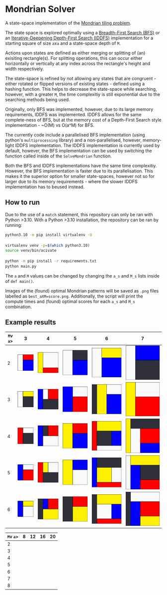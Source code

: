 # Mondrian Solver

A state-space implementation of the [Mondrian tiling problem](https://www.youtube.com/watch?v=49KvZrioFB0).

The state space is explored optimally using a [Breadth-First Search (BFS)](https://en.wikipedia.org/wiki/Breadth-first_search) or an [Iterative-Deepening Depth-First Search (IDDFS)](https://en.wikipedia.org/wiki/Iterative_deepening_depth-first_search) implementation for a starting square of size `a`x`a` and a state-space depth of `M`.

Actions upon states are defined as either merging or splitting of (an) exisiting rectangle(s). For splitting operations, this can occur either horizontally or vertically at any index across the rectangle's height and width respectively.

The state-space is refined by not allowing any states that are congruent - either rotated or flipped versions of existing states - defined using a hashing function. This helps to decrease the state-space while searching, however, with a greater `M`, the time complexitiy is still exponential due to the searching methods being used.

Originally, only BFS was implemented, however, due to its large memory requirements, IDDFS was implemented. IDDFS allows for the same complete-ness of BFS, but at the memory cost of a Depth-First Search style implementation - ~O(M) vs O(a^M) for BFS.

The currently code include a parallelised BFS implementation (using python's `multiprocessing` library) and a non-parallelised, however, memory-light IDDFS implementation. The IDDFS implementation is currently used by default, however, the BFS implementation can be used by switching the function called inside of the `SolveMondrian` function. 

Both the BFS and IDDFS implementations have the same time complexitiy. However, the BFS implementation is faster due to its parallelisation. This makes it the superior option for smaller state-spaces, however not so for larger due to its memory requirements - where the slower IDDFS implementation has to beused instead.

## How to run

Due to the use of a `match` statement, this repository can only be ran with Python >3.10. With a Python >3.10 installation, the repository can be ran by running:

```bash
python3.10 -m pip install virtualenv -U

virtualenv venv -p=$(which python3.10)
source venv/bin/acivate

python -m pip install -r requirements.txt
python main.py
```

The `a` and `M` values can be changed by changing the `a_s` and `M_s` lists inside of `def main()`.

Images of the (found) optimal Mondrian patterns will be saved as `.png` files labelled as `best_aXM=score.png`. Additionally, the script will print the compute times and (found) optimal scores for each `a_s` and `M_s` combination.

## Example results

| `M`v   `a`> | 3 | 4 | 5 | 6 | 7 |
|---|---|---|---|---|---|
| 2 | ![](assets/best_3X2%3D2.png) | ![](assets/best_4X2%3D6.png) | ![](assets/best_5X2%3D4.png) | ![](assets/best_6X2%3D8.png) | ![](assets/best_7X2%3D6.png) |
| 3 | ![](assets/best_3X3%3D2.png) | ![](assets/best_4X3%3D4.png) | ![](assets/best_5X3%3D4.png) | ![](assets/best_6X3%3D6.png) | ![](assets/best_7X3%3D6.png) |
| 4 | ![](assets/best_3X4%3D2.png) | ![](assets/best_4X4%3D4.png) | ![](assets/best_5X4%3D4.png) | ![](assets/best_6X4%3D5.png) | ![](assets/best_7X4%3D5.png) |
| 5 | ![](assets/best_3X5%3D2.png) | ![](assets/best_4X5%3D4.png) | ![](assets/best_5X5%3D4.png) | ![](assets/best_6X5%3D5.png) | ![](assets/best_7X5%3D5.png) |
| 6 | ![](assets/best_3X6%3D2.png) | ![](assets/best_4X6%3D4.png) | ![](assets/best_5X6%3D4.png) | ![](assets/best_6X6%3D5.png) | ![](assets/best_7X6%3D5.png) |


| `M`v   `a`> | 8 | 12 | 16 | 20 |
|---|---|---|---|---|
| 2 |  |  |  |  |
| 3 |  |  |  |  |
| 4 |  |  |  |  |
| 5 |  |  |  |  |
| 6 |  |  |  |  |
| 7 |  |  |  |  |
| 8 |  |  |  |  |